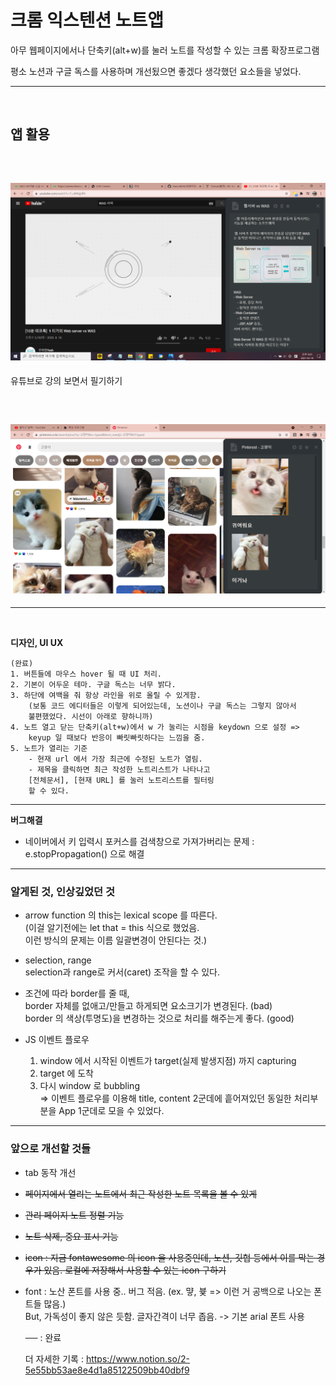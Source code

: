 # 크롬 익스텐션 노트앱

아무 웹페이지에서나 단축키(alt+w)를 눌러 노트를 작성할 수 있는 크롬 확장프로그램

평소 노션과 구글 독스를 사용하며 개선됬으면 좋겠다 생각했던 요소들을 넣었다.

---

<br>

## 앱 활용

<br>

## <img src="./img/was.png">

유튜브로 강의 보면서 필기하기

<br>

## <img src="./img/고양이_스크린샷.png">

---

<br>

**디자인, UI UX**

    (완료)
    1. 버튼들에 마우스 hover 될 때 UI 처리.
    2. 기본이 어두운 테마. 구글 독스는 너무 밝다.
    3. 하단에 여백을 줘 항상 라인을 위로 올릴 수 있게함.
        (보통 코드 에디터들은 이렇게 되어있는데, 노션이나 구글 독스는 그렇지 않아서
        불편했었다. 시선이 아래로 향하니까)
    4. 노트 열고 닫는 단축키(alt+w)에서 w 가 눌리는 시점을 keydown 으로 설정 =>
        keyup 일 때보다 반응이 빠릿빠릿하다는 느낌을 줌.
    5. 노트가 열리는 기준
        - 현재 url 에서 가장 최근에 수정된 노트가 열림.
        - 제목을 클릭하면 최근 작성한 노트리스트가 나타나고
        [전체문서], [현재 URL] 를 눌러 노트리스트를 필터링
        할 수 있다.

---

**버그해결**

- 네이버에서 키 입력시 포커스를 검색창으로 가져가버리는 문제
  : e.stopPropagation() 으로 해결

---

### 알게된 것, 인상깊었던 것

- arrow function 의 this는 lexical scope 를 따른다.
  <br>(이걸 알기전에는 let that = this 식으로 했었음.
  <br>이런 방식의 문제는 이름 일괄변경이 안된다는 것.)

- selection, range
  <br>selection과 range로 커서(caret) 조작을 할 수 있다.

- 조건에 따라 border를 줄 때,
  <br> border 자체를 없애고/만들고 하게되면 요소크기가 변경된다. (bad)
  <br> border 의 색상(투명도)을 변경하는 것으로 처리를 해주는게 좋다. (good)

- JS 이벤트 플로우

  1. window 에서 시작된 이벤트가 target(실제 발생지점) 까지 capturing
  2. target 에 도착
  3. 다시 window 로 bubbling
     <br>=> 이벤트 플로우를 이용해 title, content 2군데에 흩어져있던 동일한 처리부분을 App 1군데로 모을 수 있었다.

---

### 앞으로 개선할 것들

- tab 동작 개선
- ~~페이지에서 열리는 노트에서 최근 작성한 노트 목록을 볼 수 있게~~
- ~~관리 페이지 노트 정렬 기능~~
- ~~노트 삭제, 중요 표시 기능~~
- ~~icon : 지금 fontawesome 의 icon 을 사용중인데, 노션, 깃헙 등에서 이를 막는 경우가 있음. 로컬에 저장해서 사용할 수 있는 icon 구하기~~
- font : 노산 폰트를 사용 중.. 버그 적음. (ex. 먛, 븇 => 이런 거 공백으로 나오는 폰트들 많음.) <br> But, 가독성이 좋지 않은 듯함. 글자간격이 너무 좁음. -> 기본 arial 폰트 사용

  ~~&nbsp;&nbsp;&nbsp;&nbsp;&nbsp;~~ : 완료

  더 자세한 기록 :
  <https://www.notion.so/2-5e55bb53ae8e4d1a85122509bb40dbf9>
